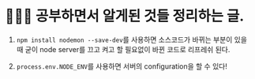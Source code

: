 # 👨🏻‍🏫 공부하면서 알게된 것들 정리하는 글.

1. `npm install nodemon --save-dev`를 사용하면 소스코드가 바뀌는 부분이 있을 때 굳이 node server를 끄고 켜고 할 필요없이 바뀐 코드로 리프레쉬 된다.

2. `process.env.NODE_ENV`를 사용하면 서버의 configuration을 할 수 있다!
